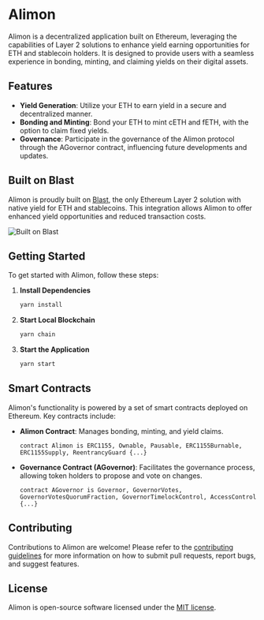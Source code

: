 # Alimon

Alimon is a decentralized application built on Ethereum, leveraging the capabilities of Layer 2 solutions to enhance yield earning opportunities for ETH and stablecoin holders. It is designed to provide users with a seamless experience in bonding, minting, and claiming yields on their digital assets.

## Features

- **Yield Generation**: Utilize your ETH to earn yield in a secure and decentralized manner.
- **Bonding and Minting**: Bond your ETH to mint cETH and fETH, with the option to claim fixed yields.
- **Governance**: Participate in the governance of the Alimon protocol through the AGovernor contract, influencing future developments and updates.

## Built on Blast

Alimon is proudly built on [Blast](https://blast.io/en), the only Ethereum Layer 2 solution with native yield for ETH and stablecoins. This integration allows Alimon to offer enhanced yield opportunities and reduced transaction costs.

![Built on Blast](packages/nextjs/public/built-on-blast-logo.svg)

## Getting Started

To get started with Alimon, follow these steps:

1. **Install Dependencies**
    ```markdown
    yarn install
    ```

2. **Start Local Blockchain**
    ```markdown
    yarn chain
    ```

3. **Start the Application**
    ```markdown
    yarn start
    ```

## Smart Contracts

Alimon's functionality is powered by a set of smart contracts deployed on Ethereum. Key contracts include:

- **Alimon Contract**: Manages bonding, minting, and yield claims.
    ```solidity:packages/hardhat/contracts/Alimon.sol
    contract Alimon is ERC1155, Ownable, Pausable, ERC1155Burnable, ERC1155Supply, ReentrancyGuard {...}
    ```

- **Governance Contract (AGovernor)**: Facilitates the governance process, allowing token holders to propose and vote on changes.
    ```solidity:packages/hardhat/contracts/AGovernor.sol
    contract AGovernor is Governor, GovernorVotes, GovernorVotesQuorumFraction, GovernorTimelockControl, AccessControl {...}
    ```

## Contributing

Contributions to Alimon are welcome! Please refer to the [contributing guidelines](CONTRIBUTING.md) for more information on how to submit pull requests, report bugs, and suggest features.

## License

Alimon is open-source software licensed under the [MIT license](LICENCE).